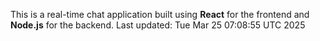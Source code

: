 This is a real-time chat application built using **React** for the frontend and **Node.js** for the backend.
Last updated: Tue Mar 25 07:08:55 UTC 2025
